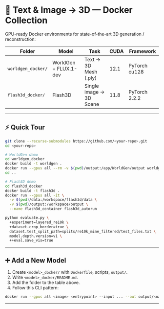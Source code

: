 # 🐳 Text & Image → 3D — Docker Collection

GPU-ready Docker environments for state-of-the-art 3D generation / reconstruction:

| Folder | Model | Task | CUDA | Framework |
|--------|-------|------|------|-----------|
| `worldgen_docker/` | WorldGen + FLUX.1-dev | Text → 3D Mesh (.ply) | 12.1 | PyTorch cu128 |
| `flash3d_docker/`  | Flash3D | Single image → 3D Scene | 11.8 | PyTorch 2.2.2 |

---

## ⚡ Quick Tour

```bash
git clone --recurse-submodules https://github.com/<your-repo>.git
cd <your-repo>

# WorldGen demo
cd worldgen_docker
docker build -t worldgen .
docker run --gpus all --rm -v $(pwd)/output:/app/WorldGen/output worldgen
cd ..

# Flash3D demo
cd flash3d_docker
docker build -t flash3d .
docker run --gpus all -it \
  -v $(pwd)/data:/workspace/flash3d/data \
  -v $(pwd)/output:/workspace/output \
  --name flash3d_container flash3d_autorun

python evaluate.py \
  +experiment=layered_re10k \
  +dataset.crop_border=true \
  dataset.test_split_path=splits/re10k_mine_filtered/test_files.txt \
  model.depth.version=v1 \
  ++eval.save_vis=true
```

---

## ➕ Add a New Model

1. Create `<model>_docker/` with `Dockerfile`, scripts, `output/`.  
2. Write `<model>_docker/README.md`.  
3. Add the folder to the table above.  
4. Follow this CLI pattern:

```bash
docker run --gpus all <image> <entrypoint> --input ... --out output/<name>
```

---

<!--## License

Each sub-folder inherits its upstream license. This meta-repo is MIT-licensed.-->
